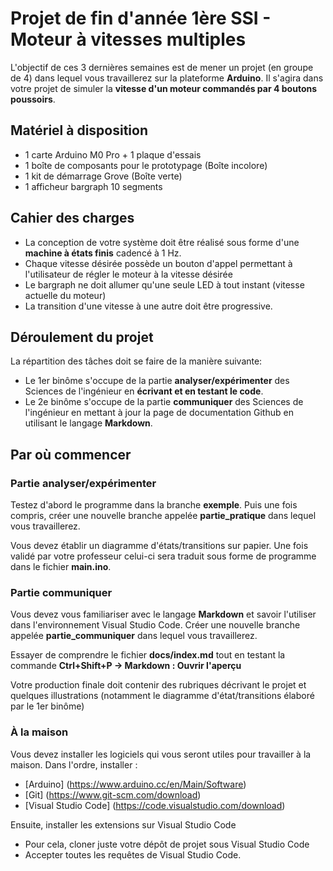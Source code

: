 
# Projet de fin d'année 1ère SSI - Moteur à vitesses multiples

L'objectif de ces 3 dernières semaines est de mener un projet (en groupe de 4)
dans lequel vous travaillerez sur la plateforme __Arduino__. Il s'agira dans votre 
projet de simuler la __vitesse d'un moteur commandés par 4 boutons poussoirs__.

## Matériel à disposition

* 1 carte Arduino M0 Pro + 1 plaque d'essais
* 1 boîte de composants pour le prototypage (Boîte incolore)
* 1 kit de démarrage Grove (Boîte verte) 
* 1 afficheur bargraph 10 segments

## Cahier des charges

* La conception de votre système doit être réalisé sous forme d'une __machine à
états finis__ cadencé à 1 Hz.
* Chaque vitesse désirée possède un bouton d'appel permettant à l'utilisateur de 
régler le moteur à la vitesse désirée
* Le bargraph ne doit allumer qu'une seule LED à tout instant (vitesse actuelle
du moteur)
* La transition d'une vitesse à une autre doit être progressive.

## Déroulement du projet

La répartition des tâches doit se faire de la manière suivante:
* Le 1er binôme s'occupe de la partie __analyser/expérimenter__ des Sciences
de l'ingénieur en __écrivant et en testant le code__.
* Le 2e binôme s'occupe de la partie __communiquer__ des Sciences
de l'ingénieur en mettant à jour la page de documentation Github en utilisant
le langage __Markdown__.

## Par où commencer

### Partie analyser/expérimenter

Testez d'abord le programme dans la branche __exemple__. Puis une fois
compris, créer une nouvelle branche appelée __partie_pratique__ dans
lequel vous travaillerez.

Vous devez établir un diagramme d'états/transitions sur papier. Une fois
validé par votre professeur celui-ci sera traduit sous forme de 
programme dans le fichier __main.ino__.

### Partie communiquer

Vous devez vous familiariser avec le langage __Markdown__ et savoir l'utiliser
dans l'environnement Visual Studio Code. Créer une nouvelle branche appelée
__partie_communiquer__ dans lequel vous travaillerez.

Essayer de comprendre le fichier __docs/index.md__ tout en testant la commande
__Ctrl+Shift+P -> Markdown : Ouvrir l'aperçu__

Votre production finale doit contenir des rubriques décrivant le projet et
quelques illustrations (notamment le diagramme d'état/transitions élaboré par
le 1er binôme)

### À la maison

Vous devez installer les logiciels qui vous seront utiles pour travailler à
la maison. Dans l'ordre, installer :
* [Arduino] (https://www.arduino.cc/en/Main/Software)
* [Git] (https://www.git-scm.com/download)
* [Visual Studio Code] (https://code.visualstudio.com/download)

Ensuite, installer les extensions sur Visual Studio Code
* Pour cela, cloner juste votre dépôt de projet sous Visual Studio Code
* Accepter toutes les requêtes de Visual Studio Code.
